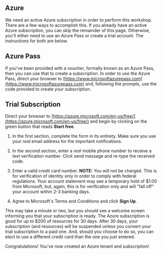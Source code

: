 ## Azure
We need an active Azure subscription in order to perform this workshop.  There are a few ways to accomplish this.  If you already have an active Azure subscription, you can skip the remainder of this page.  Otherwise, you'll either need to use an Azure Pass or create a trial account.  The instructions for both are below.

## Azure Pass
If you've been provided with a voucher, formally known as an Azure Pass, then you can use that to create a subscription.  In order to use the Azure Pass, direct your browser to [https://www.microsoftazurepass.com](https://www.microsoftazurepass.com) and, following the prompts, use the code provided to create your subscription.

## Trial Subscription
Direct your browser to [https://azure.microsoft.com/en-us/free/](https://azure.microsoft.com/en-us/free/) and begin by clicking on the green button that reads **Start free**.

  1. In the first section, complete the form in its entirety. Make sure you use your _real_ email address for the important notifications.

  2. In the second section, enter a _real_ mobile phone number to receive a text verification number.  Click send message and re-type the received code.

  3. Enter a valid credit card number. **NOTE:** You will _not_ be charged.  This is for verification of identity only in order to comply with federal regulations.  Your account statement may see a temporary hold of $1.00 from Microsoft, but, again, this is for verification only and will "fall off" your account within 2-3 banking days.

  4. Agree to Microsoft's Terms and Conditions and click **Sign Up**.

This may take a minute or two, but you should see a welcome screen informing you that your subscription is ready.  The Azure subscription is good for up to $200 of resources for 30 days.  After 30 days, your subscription (and resources) will be suspended unless you convert your trial subscription to a paid one.  And, should you choose to do so, you can elect to use a different credit card than the one you just entered.

Congratulations!  You've now created an Azure tenant and subscription!